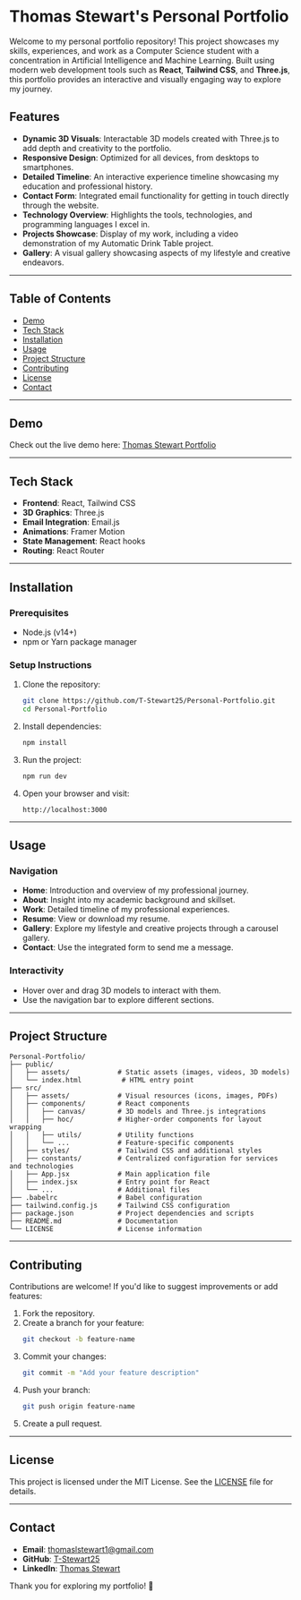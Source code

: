 # **Thomas Stewart's Personal Portfolio**

Welcome to my personal portfolio repository! This project showcases my skills, experiences, and work as a Computer Science student with a concentration in Artificial Intelligence and Machine Learning. Built using modern web development tools such as **React**, **Tailwind CSS**, and **Three.js**, this portfolio provides an interactive and visually engaging way to explore my journey.

## **Features**

- **Dynamic 3D Visuals**: Interactable 3D models created with Three.js to add depth and creativity to the portfolio.
- **Responsive Design**: Optimized for all devices, from desktops to smartphones.
- **Detailed Timeline**: An interactive experience timeline showcasing my education and professional history.
- **Contact Form**: Integrated email functionality for getting in touch directly through the website.
- **Technology Overview**: Highlights the tools, technologies, and programming languages I excel in.
- **Projects Showcase**: Display of my work, including a video demonstration of my Automatic Drink Table project.
- **Gallery**: A visual gallery showcasing aspects of my lifestyle and creative endeavors.

---

## **Table of Contents**

- [Demo](#demo)
- [Tech Stack](#tech-stack)
- [Installation](#installation)
- [Usage](#usage)
- [Project Structure](#project-structure)
- [Contributing](#contributing)
- [License](#license)
- [Contact](#contact)

---

## **Demo**

Check out the live demo here: [Thomas Stewart Portfolio](https://thomasstewartpersonal.com)

---

## **Tech Stack**

- **Frontend**: React, Tailwind CSS
- **3D Graphics**: Three.js
- **Email Integration**: Email.js
- **Animations**: Framer Motion
- **State Management**: React hooks
- **Routing**: React Router

---

## **Installation**

### **Prerequisites**

- Node.js (v14+)
- npm or Yarn package manager

### **Setup Instructions**

1. Clone the repository:
   ```bash
   git clone https://github.com/T-Stewart25/Personal-Portfolio.git
   cd Personal-Portfolio
   ```

2. Install dependencies:
   ```bash
   npm install
   ```

3. Run the project:
   ```bash
   npm run dev
   ```

4. Open your browser and visit:
   ```
   http://localhost:3000
   ```

---

## **Usage**

### **Navigation**

- **Home**: Introduction and overview of my professional journey.
- **About**: Insight into my academic background and skillset.
- **Work**: Detailed timeline of my professional experiences.
- **Resume**: View or download my resume.
- **Gallery**: Explore my lifestyle and creative projects through a carousel gallery.
- **Contact**: Use the integrated form to send me a message.

### **Interactivity**

- Hover over and drag 3D models to interact with them.
- Use the navigation bar to explore different sections.

---

## **Project Structure**

```
Personal-Portfolio/
├── public/
│   ├── assets/            # Static assets (images, videos, 3D models)
│   └── index.html          # HTML entry point
├── src/
│   ├── assets/            # Visual resources (icons, images, PDFs)
│   ├── components/        # React components
│   │   ├── canvas/        # 3D models and Three.js integrations
│   │   ├── hoc/           # Higher-order components for layout wrapping
│   │   ├── utils/         # Utility functions
│   │   └── ...            # Feature-specific components
│   ├── styles/            # Tailwind CSS and additional styles
│   ├── constants/         # Centralized configuration for services and technologies
│   ├── App.jsx            # Main application file
│   ├── index.jsx          # Entry point for React
│   └── ...                # Additional files
├── .babelrc               # Babel configuration
├── tailwind.config.js     # Tailwind CSS configuration
├── package.json           # Project dependencies and scripts
├── README.md              # Documentation
└── LICENSE                # License information
```

---

## **Contributing**

Contributions are welcome! If you'd like to suggest improvements or add features:

1. Fork the repository.
2. Create a branch for your feature:
   ```bash
   git checkout -b feature-name
   ```
3. Commit your changes:
   ```bash
   git commit -m "Add your feature description"
   ```
4. Push your branch:
   ```bash
   git push origin feature-name
   ```
5. Create a pull request.

---

## **License**

This project is licensed under the MIT License. See the [LICENSE](LICENSE) file for details.

---

## **Contact**

- **Email**: thomaslstewart1@gmail.com
- **GitHub**: [T-Stewart25](https://github.com/T-Stewart25)
- **LinkedIn**: [Thomas Stewart](https://www.linkedin.com/in/thomas-stewart-785139250/)

Thank you for exploring my portfolio! 🌟

